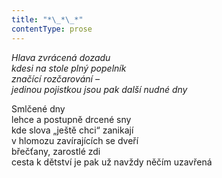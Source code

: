 ```yaml
---
title: "*\_*\_*"
contentType: prose
---
```


<section>

_Hlava zvrácená dozadu  
kdesi na stole plný popelník  
značící rozčarování –  
jedinou pojistkou jsou pak další nudné dny_

Smlčené dny  
lehce a postupně drcené sny  
kde slova „ještě chci“ zanikají  
v hlomozu zavírajících se dveří  
břečťany, zarostlé zdi  
cesta k dětství je pak už navždy něčím uzavřená

</section>

